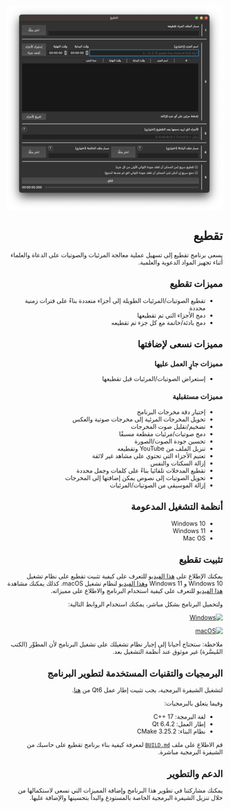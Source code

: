 ![الشاشة الرئيسية](screenshot.png)

<h1 dir="rtl">تقطيع</h1>

<p dir="rtl">يسعى برنامج تقطيع إلى تسهيل عملية معالجة المرئيات والصوتيات على الدعاة والعلماء أثناء تجهيز المواد الدعوية والعلمية.</p>

<h2 dir="rtl">مميزات تقطيع</h2>

<ul dir="rtl">
  <li>تقطيع الصوتيات/المرئيات الطويلة إلى أجزاء متعددة بناءً على فترات زمنية محددة</li>
  <li>دمج الأجزاء التي تم تقطيعها</li>
  <li>دمج بادئة/خاتمة مع كل جزء تم تقطيعه</li>
</ul>

<h2 dir="rtl">مميزات نسعى لإضافتها</h2>

<h3 dir="rtl">مميزات جارٍ العمل عليها</h3>

<ul dir="rtl">
  <li>إستعراض الصوتيات/المرئيات قبل تقطيعها</li>
</ul>

<h3 dir="rtl">مميزات مستقبلية</h3>

<ul dir="rtl">
  <li>إختيار دقة مخرجات البرنامج</li>
  <li>تحويل المخرجات المرئية إلى مخرجات صوتية والعكس</li>
  <li>تضخيم/تقليل صوت المخرجات</li>
  <li>دمج صوتيات/مرئيات مقطعة مسبقًا</li>
  <li>تحسين جودة الصوت/الصورة</li>
  <li>تنزيل الملف من YouTube وتقطيعه</li>
  <li>تعتيم الأجزاء التي تحتوي على مشاهد غير لائقة</li>
  <li>إزالة السكتات والنفس</li>
  <li>تقطيع المدخلات تلقائيا بناءً على كلمات وجمل محددة</li>
  <li>تحويل الصوتيات إلى نصوص يمكن إضافتها إلى المخرجات</li>
  <li>إزالة الموسيقى من الصوتيات/المرئيات</li>
</ul>

<h2 dir="rtl">أنظمة التشغيل المدعومة</h2>

<ul dir="rtl">
  <li>Windows 10</li>
  <li>Windows 11</li>
  <li>Mac OS</li>
</ul>

<h2 dir="rtl">تثبيت تقطيع</h2>

<p dir="rtl">يمكنك الإطلاع على <a href="https://youtu.be/iZfanvvwxL8">هذا الفيديو</a> للتعرف على كيفية تثبيت تقطيع على نظام تشغيل Windows 10 و Windows 11 و<a href="https://youtu.be/L0eSBRZqk58">هذا الفيديو</a> لنظام تشغيل macOS. كذلك يمكنك مشاهدة <a href="https://youtu.be/Di0vcmnxULs">هذا الفيديو</a> للتعرف على كيفية استخدام البرنامج والاطلاع على مميزاته.</p>

<p dir="rtl">ولتحميل البرنامج بشكل مباشر، يمكنك استخدام الروابط التالية:</p>

<p dir="rtl">
  <a href="https://drive.google.com/file/d/1bz_f_dGW580Xj4QiVhBlcxYclniAa_1v/view?usp=sharing">
    <img src="https://img.shields.io/badge/Windows-0078D6?style=for-the-badge&logo=windows&logoColor=white" alt="Windows">
  </a>
</p>

<p dir="rtl">
  <a href="https://drive.google.com/file/d/1VHogV49kfRJntAv5cQ5oGRrotc4qXGzG/view?usp=sharing">
    <img src="https://img.shields.io/badge/mac%20os-000000?style=for-the-badge&amp;logo=macos&amp;logoColor=F0F0F0" alt="macOS">
  </a>
</p>

<p dir="rtl">ملاحظة: ستحتاج أحيانا إلى إجبار نظام تشغيلك على تشغيل البرنامج لأن المطوِّر (الكتب المُيسَّرة) غير موثوق عند أنظمة التشغيل بعد.</p>

<h2 dir="rtl">البرمجيات والتقنيات المستخدمة لتطوير البرنامج</h2>

<p dir="rtl">لتشغيل الشيفرة البرمجية، يجب تثبيت إطار عمل Qt6 من <a href="https://doc.qt.io/qt-6/get-and-install-qt.html">هنا</a>.</p>

<p dir="rtl">وفيما يتعلق بالبرمجيات:</p>

<ul dir="rtl">
  <li>لغة البرمجة: C++ 17</li>
  <li>إطار العمل: Qt 6.4.2</li>
  <li>نظام البناء: CMake 3.25.2</li>
</ul>

<p dir="rtl">قم الاطلاع على ملف <a href="/BUILD.md"><code dir="ltr">BUILD.md</code></a> لمعرفة كيفية بناء برنامج تقطيع على حاسبك من الشيفرة البرمجية مباشرة.</p>

<h2 dir="rtl">الدعم والتطوير</h2>

<p dir="rtl">يمكنك مشاركتنا في تطوير هذا البرنامج وإضافة المميزات التي نسعى لاستكمالها من خلال تنزيل الشيفرة البرمجية الخاصة بالمستودع والبدأ بتحسينها والإضافة عليها.</p>
